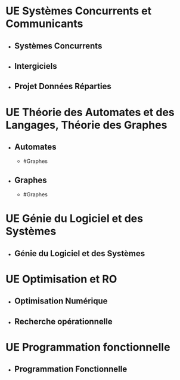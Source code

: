 # UE Systèmes Concurrents et Communicants
- ## Systèmes Concurrents
- ## Intergiciels
- ## Projet Données Réparties
# UE Théorie des Automates et des Langages, Théorie des Graphes
- ## Automates
	- #Graphes
- ## Graphes
	- #Graphes
# UE Génie du Logiciel et des Systèmes
- ## Génie du Logiciel et des Systèmes
# UE Optimisation et RO
- ## Optimisation Numérique
- ## Recherche opérationnelle
# UE Programmation fonctionnelle
- ## Programmation Fonctionnelle